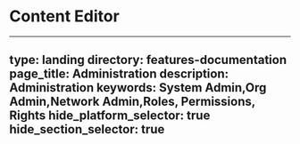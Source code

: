 # Content Editor
---
type: landing
directory: features-documentation
page_title: Administration
description: Administration
keywords: System Admin,Org Admin,Network Admin,Roles, Permissions, Rights
hide_platform_selector: true
hide_section_selector: true
---
